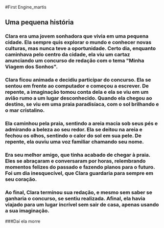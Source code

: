 #First Engine_martis
## Uma pequena história
### Clara era uma jovem sonhadora que vivia em uma pequena cidade. Ela sempre quis explorar o mundo e conhecer novas culturas, mas nunca teve a oportunidade. Certo dia, enquanto caminhava pelo centro da cidade, ela viu um cartaz anunciando um concurso de redação com o tema "Minha Viagem dos Sonhos".

### Clara ficou animada e decidiu participar do concurso. Ela se sentou em frente ao computador e começou a escrever. De repente, a imaginação tomou conta dela e ela se viu em um avião rumo a um lugar desconhecido. Quando ela chegou ao destino, se viu em uma praia paradisíaca, com o sol brilhando e o mar cristalino.

### Ela caminhou pela praia, sentindo a areia macia sob seus pés e admirando a beleza ao seu redor. Ela se deitou na areia e fechou os olhos, sentindo o calor do sol em sua pele. De repente, ela ouviu uma voz familiar chamando seu nome.

### Era seu melhor amigo, que tinha acabado de chegar à praia. Eles se abraçaram e conversaram por horas, relembrando momentos felizes do passado e fazendo planos para o futuro. Foi um dia inesquecível, que Clara guardaria para sempre em seu coração.

### Ao final, Clara terminou sua redação, e mesmo sem saber se ganharia o concurso, se sentiu realizada. Afinal, ela havia viajado para um lugar incrível sem sair de casa, apenas usando a sua imaginação.

###Daí ela morre
